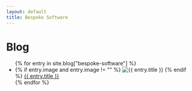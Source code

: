 ```yaml
---
layout: default
title: Bespoke Software
---
```


<h1>Blog</h1>
<ul>
{% for entry in site.blog["bespoke-software"] %}
    <li>    
    {% if entry.image and entry.image != "" %}
        <img src="{{ entry.image }}" alt="{{ entry.title }}" />
    {% endif %}
        <a href="{{ entry.url }}">{{ entry.title }}</a>
    </li>
{% endfor %}
</ul>